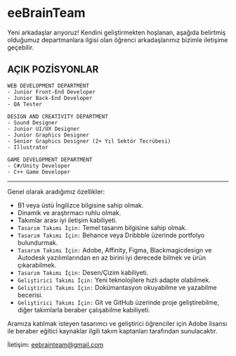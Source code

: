 # **eeBrainTeam**
Yeni arkadaşlar arıyoruz! Kendini geliştirmekten hoşlanan, aşağıda belirtmiş olduğumuz departmanlara ilgisi olan öğrenci arkadaşlarımız bizimle iletişime geçebilir.

## **AÇIK POZİSYONLAR**
```
WEB DEVELOPMENT DEPARTMENT
- Junior Front-End Developer
- Junior Back-End Developer
- QA Tester
```
```
DESIGN AND CREATIVITY DEPARTMENT
- Sound Designer
- Junior UI/UX Designer
- Junior Graphics Designer
- Senior Graphics Designer (2+ Yıl Sektör Tecrübesi)
- Illustrator
```
```
GAME DEVELOPMENT DEPARTMENT
- C#/Unity Developer
- C++ Game Developer
```

---

Genel olarak aradığımız özellikler:
- B1 veya üstü İngilizce bilgisine sahip olmak.
- Dinamik ve araştırmacı ruhlu olmak.
- Takımlar arası iyi iletişim kabiliyeti.
- `Tasarım Takımı İçin:` Temel tasarım bilgisine sahip olmak.
- `Tasarım Takımı İçin:` Behance veya Dribbble üzerinde portfolyo bulundurmak.
- `Tasarım Takımı İçin:` Adobe, Affinity, Figma, Blackmagicdesign ve Autodesk yazılımlarından en az birini iyi derecede bilmek ve ürün çıkarabilmek.
- `Tasarım Takımı İçin:` Desen/Çizim kabiliyeti.
- `Geliştirici Takımı İçin:` Yeni teknolojilere hızlı adapte olabilmek.
- `Geliştirici Takımı İçin:` Dokümantasyon okuyabilme ve yazabilme becerisi.
- `Geliştirici Takımı İçin:` Git ve GitHub üzerinde proje geliştirebilme, diğer takımlarla beraber çalışabilme kabiliyeti.

Aramıza katılmak isteyen tasarımcı ve geliştirici öğrenciler için Adobe lisansı ile beraber eğitici kaynaklar ilgili takım kaptanları tarafından sunulacaktır.

İletişim: eebrainteam@gmail.com
